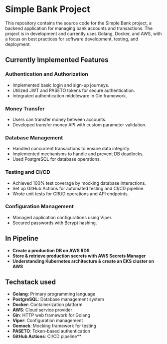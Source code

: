 # Simple Bank Project

This repository contains the source code for the Simple Bank project, a backend application for managing bank accounts and transactions.
The project is in development and currently uses Golang, Docker, and AWS, with a focus on best practices for software development, testing, and deployment.

## Currently Implemented Features

### Authentication and Authorization
- Implemented basic login and sign-up journeys.
- Utilized JWT and PASETO tokens for secure authentication.
- Integrated authentication middleware in Gin framework.

### Money Transfer
- Users can transfer money between accounts.
- Developed transfer money API with custom parameter validation.

### Database Management
- Handled concurrent transactions to ensure data integrity.
- Implemented mechanisms to handle and prevent DB deadlocks.
- Used PostgreSQL for database operations.

### Testing and CI/CD
- Achieved 100% test coverage by mocking database interactions.
- Set up GitHub Actions for automated testing and CI/CD pipeline.
- Wrote unit tests for CRUD operations and API endpoints.

### Configuration Management
- Managed application configurations using Viper.
- Secured passwords with Bcrypt hashing.

## In Pipeline

- **Create a production DB on AWS RDS**
- **Store & retrieve production secrets with AWS Secrets Manager**
- **Understanding Kubernetes architecture & create an EKS cluster on AWS**

## Techstack used

- **Golang**: Primary programming language
- **PostgreSQL**: Database management system
- **Docker**: Containerization platform
- **AWS**: Cloud service provider
- **Gin**: HTTP web framework for Golang
- **Viper**: Configuration management
- **Gomock**: Mocking framework for testing
- **PASETO**: Token-based authentication
- **GitHub Actions**: CI/CD pipeline**
